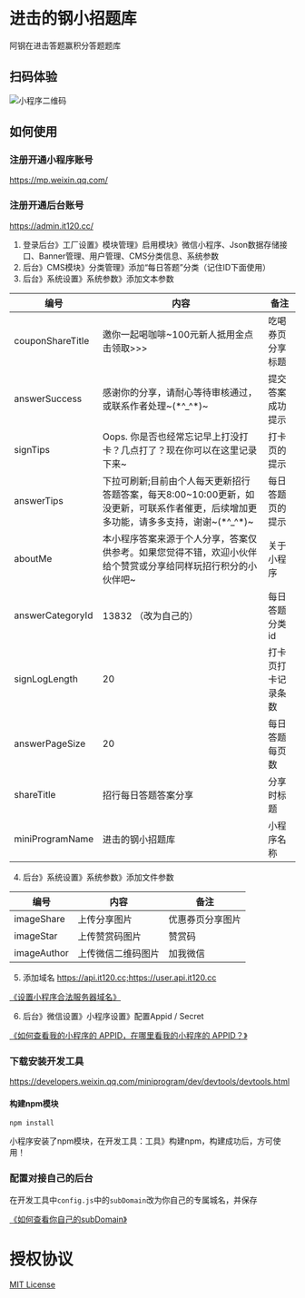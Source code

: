 # 进击的钢小招题库

阿钢在进击答题赢积分答题题库

## 扫码体验

![小程序二维码](https://images.gitee.com/uploads/images/2020/1008/203829_da419f0a_1185106.jpeg "小程序二维码.jpg")

## 如何使用

### 注册开通小程序账号

https://mp.weixin.qq.com/

### 注册开通后台账号

https://admin.it120.cc/

1. 登录后台》工厂设置》模块管理》启用模块》微信小程序、Json数据存储接口、Banner管理、用户管理、CMS分类信息、系统参数
2. 后台》CMS模块》分类管理》添加“每日答题”分类（记住ID下面使用）
3. 后台》系统设置》系统参数》添加文本参数

编号 | 内容 | 备注
--- | --- | ---
couponShareTitle | 邀你一起喝咖啡~100元新人抵用金点击领取>>> | 吃喝券页分享标题
answerSuccess | 感谢你的分享，请耐心等待审核通过，或联系作者处理\~(\*^_^*)~ | 提交答案成功提示
signTips | Oops. 你是否也经常忘记早上打没打卡？几点打了？现在你可以在这里记录下来\~ | 打卡页的提示
answerTips | 下拉可刷新;目前由个人每天更新招行答题答案，每天8:00\~10:00更新，如没更新，可联系作者催更，后续增加更多功能，请多多支持，谢谢\~(\*^_^*)~ | 每日答题页的提示
aboutMe | 本小程序答案来源于个人分享，答案仅供参考。如果您觉得不错，欢迎小伙伴给个赞赏或分享给同样玩招行积分的小伙伴吧\~ | 关于小程序
answerCategoryId | 13832 （改为自己的） | 每日答题分类id
signLogLength | 20 | 打卡页打卡记录条数
answerPageSize | 20 | 每日答题每页数
shareTitle | 招行每日答题答案分享 | 分享时标题
miniProgramName | 进击的钢小招题库 | 小程序名称

4. 后台》系统设置》系统参数》添加文件参数

编号 | 内容 | 备注
--- | --- | ---
imageShare | 上传分享图片 | 优惠券页分享图片
imageStar | 上传赞赏码图片 | 赞赏码
imageAuthor | 上传微信二维码图片 | 加我微信

5. 添加域名 https://api.it120.cc;https://user.api.it120.cc

[《设置小程序合法服务器域名》](https://www.it120.cc/help/tvpou9.html)

6. 后台》微信设置》小程序设置》配置Appid / Secret

[《如何查看我的小程序的 APPID，在哪里看我的小程序的 APPID？》
](https://jingyan.baidu.com/article/642c9d340305e3644a46f795.html)

### 下载安装开发工具

https://developers.weixin.qq.com/miniprogram/dev/devtools/devtools.html

#### 构建npm模块

```
npm install
```
小程序安装了npm模块，在开发工具：工具》构建npm，构建成功后，方可使用！

### 配置对接自己的后台

在开发工具中`config.js`中的`subDomain`改为你自己的专属城名，并保存

[《如何查看你自己的subDomain》](https://www.it120.cc/help/qr6l4m.html)

# 授权协议

[MIT License](LICENSE)
